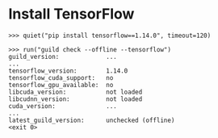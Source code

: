 # Install TensorFlow

    >>> quiet("pip install tensorflow==1.14.0", timeout=120)

    >>> run("guild check --offline --tensorflow")
    guild_version:             ...
    ...
    tensorflow_version:        1.14.0
    tensorflow_cuda_support:   no
    tensorflow_gpu_available:  no
    libcuda_version:           not loaded
    libcudnn_version:          not loaded
    cuda_version:              ...
    ...
    latest_guild_version:      unchecked (offline)
    <exit 0>
